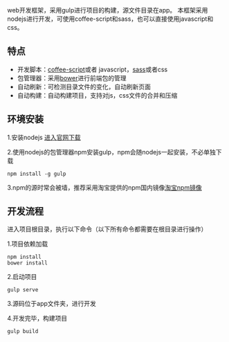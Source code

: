 web开发框架，采用gulp进行项目的构建，源文件目录在app。
本框架采用nodejs进行开发，可使用coffee-script和sass，也可以直接使用javascript和css。

特点
---

- 开发脚本：[coffee-script][1]或者 javascript，[sass][2]或者css
- 包管理器：采用[bower][3]进行前端包的管理
- 自动刷新：可检测目录文件的变化，自动刷新页面
- 自动构建：自动构建项目，支持对js，css文件的合并和压缩

环境安装
---
1.安装nodejs [进入官网下载][4]

2.使用nodejs的包管理器npm安装gulp，npm会随nodejs一起安装，不必单独下载
   
    npm install -g gulp
    
3.npm的源时常会被墙，推荐采用淘宝提供的npm国内镜像[淘宝npm镜像][5]

开发流程
----
进入项目根目录，执行以下命令（以下所有命令都需要在根目录进行操作）

1.项目依赖加载

    npm install
    bower install
    
2.启动项目

    gulp serve
    
3.源码位于app文件夹，进行开发  



4.开发完毕，构建项目
    
    gulp build


  [1]: http://coffeescript.org/
  [2]: http://sass-lang.com/
  [3]: http://bower.io/
  [4]: http://nodejs.org/
  [5]: http://npm.taobao.org/
